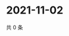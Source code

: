 # 2021-11-02

共 0 条

<!-- BEGIN WEIBO -->
<!-- 最后更新时间 Tue Nov 02 2021 13:12:38 GMT+0800 (China Standard Time) -->

<!-- END WEIBO -->
